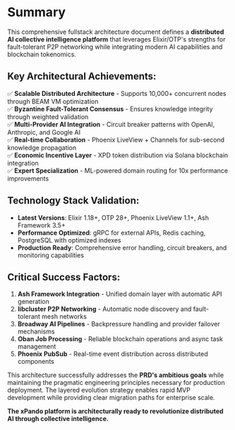 # Summary

This comprehensive fullstack architecture document defines a **distributed AI collective intelligence platform** that leverages Elixir/OTP's strengths for fault-tolerant P2P networking while integrating modern AI capabilities and blockchain tokenomics.

## **Key Architectural Achievements:**

✅ **Scalable Distributed Architecture** - Supports 10,000+ concurrent nodes through BEAM VM optimization  
✅ **Byzantine Fault-Tolerant Consensus** - Ensures knowledge integrity through weighted validation  
✅ **Multi-Provider AI Integration** - Circuit breaker patterns with OpenAI, Anthropic, and Google AI  
✅ **Real-time Collaboration** - Phoenix LiveView + Channels for sub-second knowledge propagation  
✅ **Economic Incentive Layer** - XPD token distribution via Solana blockchain integration  
✅ **Expert Specialization** - ML-powered domain routing for 10x performance improvements  

## **Technology Stack Validation:**

- **Latest Versions**: Elixir 1.18+, OTP 28+, Phoenix LiveView 1.1+, Ash Framework 3.5+
- **Performance Optimized**: gRPC for external APIs, Redis caching, PostgreSQL with optimized indexes
- **Production Ready**: Comprehensive error handling, circuit breakers, and monitoring capabilities

## **Critical Success Factors:**

1. **Ash Framework Integration** - Unified domain layer with automatic API generation
2. **libcluster P2P Networking** - Automatic node discovery and fault-tolerant mesh networks  
3. **Broadway AI Pipelines** - Backpressure handling and provider failover mechanisms
4. **Oban Job Processing** - Reliable blockchain operations and async task management
5. **Phoenix PubSub** - Real-time event distribution across distributed components

This architecture successfully addresses the **PRD's ambitious goals** while maintaining the pragmatic engineering principles necessary for production deployment. The layered evolution strategy enables rapid MVP development while providing clear migration paths for enterprise scale.

**The xPando platform is architecturally ready to revolutionize distributed AI through collective intelligence.**
